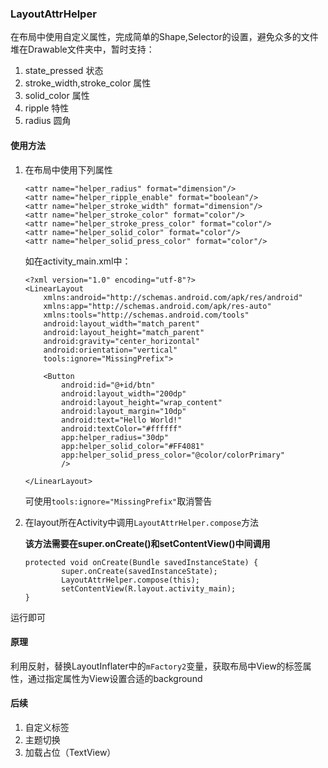 ### LayoutAttrHelper

在布局中使用自定义属性，完成简单的Shape,Selector的设置，避免众多的文件堆在Drawable文件夹中，暂时支持：

1. state_pressed 状态
2. stroke_width,stroke_color 属性
3. solid_color 属性
4. ripple 特性
5. radius 圆角

#### 使用方法

1. 在布局中使用下列属性

    ```
    <attr name="helper_radius" format="dimension"/>
    <attr name="helper_ripple_enable" format="boolean"/>
    <attr name="helper_stroke_width" format="dimension"/>
    <attr name="helper_stroke_color" format="color"/>
    <attr name="helper_stroke_press_color" format="color"/>
    <attr name="helper_solid_color" format="color"/>
    <attr name="helper_solid_press_color" format="color"/>
    ```
    
    如在activity_main.xml中：
    
    ```
    <?xml version="1.0" encoding="utf-8"?>
    <LinearLayout
        xmlns:android="http://schemas.android.com/apk/res/android"
        xmlns:app="http://schemas.android.com/apk/res-auto"
        xmlns:tools="http://schemas.android.com/tools"
        android:layout_width="match_parent"
        android:layout_height="match_parent"
        android:gravity="center_horizontal"
        android:orientation="vertical"
        tools:ignore="MissingPrefix">
    
        <Button
            android:id="@+id/btn"
            android:layout_width="200dp"
            android:layout_height="wrap_content"
            android:layout_margin="10dp"
            android:text="Hello World!"
            android:textColor="#ffffff"
            app:helper_radius="30dp"
            app:helper_solid_color="#FF4081"
            app:helper_solid_press_color="@color/colorPrimary"
            />
    
    </LinearLayout>
    ```
    可使用`tools:ignore="MissingPrefix"`取消警告
    
2. 在layout所在Activity中调用`LayoutAttrHelper.compose`方法

    **该方法需要在super.onCreate()和setContentView()中间调用**
    
    ```
    protected void onCreate(Bundle savedInstanceState) {
            super.onCreate(savedInstanceState);
            LayoutAttrHelper.compose(this);
            setContentView(R.layout.activity_main);
    }
    ```

运行即可


#### 原理

利用反射，替换LayoutInflater中的`mFactory2`变量，获取布局中View的标签属性，通过指定属性为View设置合适的background


#### 后续

1. 自定义标签
2. 主题切换
3. 加载占位（TextView）